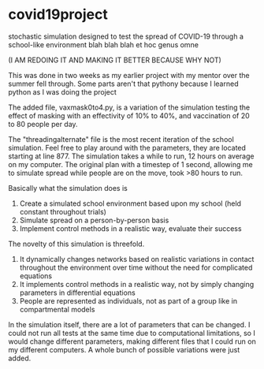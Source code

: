 # covid19project
stochastic simulation designed to test the spread of COVID-19 through a school-like environment blah blah blah et hoc genus omne

(I AM REDOING IT AND MAKING IT BETTER BECAUSE WHY NOT)

This was done in two weeks as my earlier project with my mentor over the summer fell through. Some parts aren't that pythony because I learned python as I was doing the project

The added file, vaxmask0to4.py, is a variation of the simulation testing the effect of masking with an effectivity of 10% to 40%, and vaccination of 20 to 80 people per day. 

The "threadingalternate" file is the most recent iteration of the school simulation. Feel free to play around with the parameters, they are located starting at line 877. The simulation takes a while to run, 12 hours on average on my computer. The original plan with a timestep of 1 second, allowing me to simulate spread while people are on the move, took >80 hours to run. 

Basically what the simulation does is 
1. Create a simulated school environment based upon my school (held constant throughout trials)
2. Simulate spread on a person-by-person basis
3. Implement control methods in a realistic way, evaluate their success


The novelty of this simulation is threefold. 
1. It dynamically changes networks based on realistic variations in contact throughout the environment over time without the need for complicated equations
2. It implements control methods in a realistic way, not by simply changing parameters in differential equations
3. People are represented as individuals, not as part of a group like in compartmental models


In the simulation itself, there are a lot of parameters that can be changed. I could not run all tests at the same time due to computational limitations, so I would change different parameters, making different files that I could run on my different computers. A whole bunch of possible variations were just added. 
